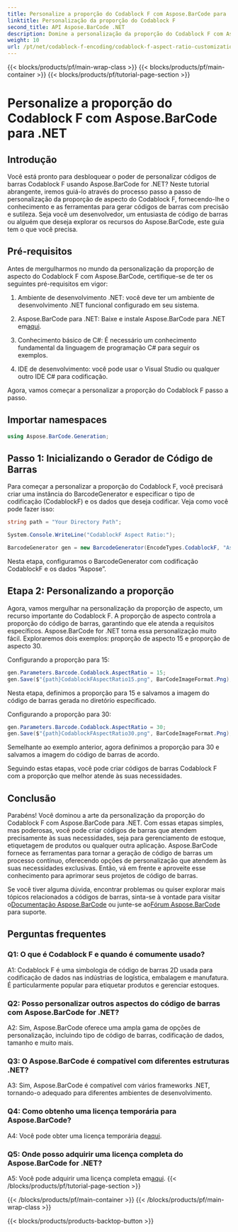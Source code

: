 ```yaml
---
title: Personalize a proporção do Codablock F com Aspose.BarCode para .NET
linktitle: Personalização da proporção do Codablock F
second_title: API Aspose.BarCode .NET
description: Domine a personalização da proporção do Codablock F com Aspose.BarCode para .NET. Crie códigos de barras precisos e adaptados às suas necessidades sem esforço.
weight: 10
url: /pt/net/codablock-f-encoding/codablock-f-aspect-ratio-customization/
---
```


{{< blocks/products/pf/main-wrap-class >}}
{{< blocks/products/pf/main-container >}}
{{< blocks/products/pf/tutorial-page-section >}}

# Personalize a proporção do Codablock F com Aspose.BarCode para .NET

## Introdução

Você está pronto para desbloquear o poder de personalizar códigos de barras Codablock F usando Aspose.BarCode for .NET? Neste tutorial abrangente, iremos guiá-lo através do processo passo a passo de personalização da proporção de aspecto do Codablock F, fornecendo-lhe o conhecimento e as ferramentas para gerar códigos de barras com precisão e sutileza. Seja você um desenvolvedor, um entusiasta de código de barras ou alguém que deseja explorar os recursos do Aspose.BarCode, este guia tem o que você precisa.

## Pré-requisitos

Antes de mergulharmos no mundo da personalização da proporção de aspecto do Codablock F com Aspose.BarCode, certifique-se de ter os seguintes pré-requisitos em vigor:

1. Ambiente de desenvolvimento .NET: você deve ter um ambiente de desenvolvimento .NET funcional configurado em seu sistema.

2.  Aspose.BarCode para .NET: Baixe e instale Aspose.BarCode para .NET em[aqui](https://releases.aspose.com/barcode/net/).

3. Conhecimento básico de C#: É necessário um conhecimento fundamental da linguagem de programação C# para seguir os exemplos.

4. IDE de desenvolvimento: você pode usar o Visual Studio ou qualquer outro IDE C# para codificação.

Agora, vamos começar a personalizar a proporção do Codablock F passo a passo.

## Importar namespaces

```csharp
using Aspose.BarCode.Generation;
```

## Passo 1: Inicializando o Gerador de Código de Barras

Para começar a personalizar a proporção do Codablock F, você precisará criar uma instância do BarcodeGenerator e especificar o tipo de codificação (CodablockF) e os dados que deseja codificar. Veja como você pode fazer isso:

```csharp
string path = "Your Directory Path";

System.Console.WriteLine("CodablockF Aspect Ratio:");

BarcodeGenerator gen = new BarcodeGenerator(EncodeTypes.CodablockF, "Aspose");
```

Nesta etapa, configuramos o BarcodeGenerator com codificação CodablockF e os dados “Aspose”.

## Etapa 2: Personalizando a proporção

Agora, vamos mergulhar na personalização da proporção de aspecto, um recurso importante do Codablock F. A proporção de aspecto controla a proporção do código de barras, garantindo que ele atenda a requisitos específicos. Aspose.BarCode for .NET torna essa personalização muito fácil. Exploraremos dois exemplos: proporção de aspecto 15 e proporção de aspecto 30.

Configurando a proporção para 15:

```csharp
gen.Parameters.Barcode.Codablock.AspectRatio = 15;
gen.Save($"{path}CodablockFAspectRatio15.png", BarCodeImageFormat.Png);
```

Nesta etapa, definimos a proporção para 15 e salvamos a imagem do código de barras gerada no diretório especificado.

Configurando a proporção para 30:

```csharp
gen.Parameters.Barcode.Codablock.AspectRatio = 30;
gen.Save($"{path}CodablockFAspectRatio30.png", BarCodeImageFormat.Png);
```

Semelhante ao exemplo anterior, agora definimos a proporção para 30 e salvamos a imagem do código de barras de acordo.

Seguindo estas etapas, você pode criar códigos de barras Codablock F com a proporção que melhor atende às suas necessidades.

## Conclusão

Parabéns! Você dominou a arte da personalização da proporção do Codablock F com Aspose.BarCode para .NET. Com essas etapas simples, mas poderosas, você pode criar códigos de barras que atendem precisamente às suas necessidades, seja para gerenciamento de estoque, etiquetagem de produtos ou qualquer outra aplicação. Aspose.BarCode fornece as ferramentas para tornar a geração de código de barras um processo contínuo, oferecendo opções de personalização que atendem às suas necessidades exclusivas. Então, vá em frente e aproveite esse conhecimento para aprimorar seus projetos de código de barras.

 Se você tiver alguma dúvida, encontrar problemas ou quiser explorar mais tópicos relacionados a códigos de barras, sinta-se à vontade para visitar o[Documentação Aspose.BarCode](https://reference.aspose.com/barcode/net/) ou junte-se ao[Fórum Aspose.BarCode](https://forum.aspose.com/c/barcode/13) para suporte.

## Perguntas frequentes

### Q1: O que é Codablock F e quando é comumente usado?

A1: Codablock F é uma simbologia de código de barras 2D usada para codificação de dados nas indústrias de logística, embalagem e manufatura. É particularmente popular para etiquetar produtos e gerenciar estoques.

### Q2: Posso personalizar outros aspectos do código de barras com Aspose.BarCode for .NET?

A2: Sim, Aspose.BarCode oferece uma ampla gama de opções de personalização, incluindo tipo de código de barras, codificação de dados, tamanho e muito mais.

### Q3: O Aspose.BarCode é compatível com diferentes estruturas .NET?

A3: Sim, Aspose.BarCode é compatível com vários frameworks .NET, tornando-o adequado para diferentes ambientes de desenvolvimento.

### Q4: Como obtenho uma licença temporária para Aspose.BarCode?

 A4: Você pode obter uma licença temporária de[aqui](https://purchase.aspose.com/temporary-license/).

### Q5: Onde posso adquirir uma licença completa do Aspose.BarCode for .NET?

 A5: Você pode adquirir uma licença completa em[aqui](https://purchase.aspose.com/buy).
{{< /blocks/products/pf/tutorial-page-section >}}

{{< /blocks/products/pf/main-container >}}
{{< /blocks/products/pf/main-wrap-class >}}

{{< blocks/products/products-backtop-button >}}
